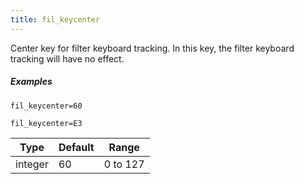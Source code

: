 ```yaml
---
title: fil_keycenter
---
```

Center key for filter keyboard tracking. In this key, the filter keyboard
tracking will have no effect.

##### Examples

```
fil_keycenter=60

fil_keycenter=E3
```

| Type    | Default | Range    |
| ---     | ---     | ---      |
| integer | 60      | 0 to 127 |
